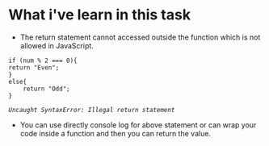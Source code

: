 # What i've learn in this task

* The return statement cannot accessed outside the function which is not allowed in JavaScript.

``` let num = 7;
if (num % 2 === 0){
return "Even";
}
else{
    return "Odd";
}
```

_`Uncaught SyntaxError: Illegal return statement`_

* You can use directly console log for above statement or can wrap your code inside a function and then you can return the value.
